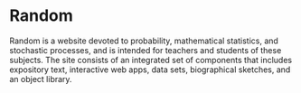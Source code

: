 # Random
Random is a website devoted to probability, mathematical statistics, and stochastic processes, and is intended for teachers and students of these subjects. The site consists of an integrated set of components that includes expository text, interactive web apps, data sets, biographical sketches, and an object library. 
